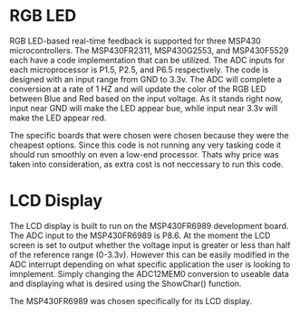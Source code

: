 # RGB LED 

RGB LED-based real-time feedback is supported for three MSP430 microcontrollers. The MSP430FR2311, MSP430G2553, and MSP430F5529 each have a code implementation that can be utilized. The ADC inputs for each microprocessor is P1.5, P2.5, and P6.5 respectively. The code is designed with an input range from GND to 3.3v. The ADC will complete a conversion at a rate of 1 HZ and will update the color of the RGB LED between Blue and Red based on the input voltage. As it stands right now, input near GND will make the LED appear bue, while input near 3.3v will make the LED appear red.

The specific boards that were chosen were chosen because they were the cheapest options. Since this code is not running any very tasking code it should run smoothly on even a low-end processor. Thats why price was taken into consideration, as extra cost is not neccessary to run this code.

# LCD Display

The LCD display is built to run on the MSP430FR6989 development board. The ADC input to the MSP430FR6989 is P8.6. At the moment the LCD screen is set to output whether the voltage input is greater or less than half of the reference range (0-3.3v). However this can be easily modified in the ADC interrupt depending on what specific application the user is looking to imnplement. Simply changing the ADC12MEM0 conversion to useable data and displaying what is desired using the ShowChar() function.

The MSP430FR6989 was chosen specifically for its LCD display.
